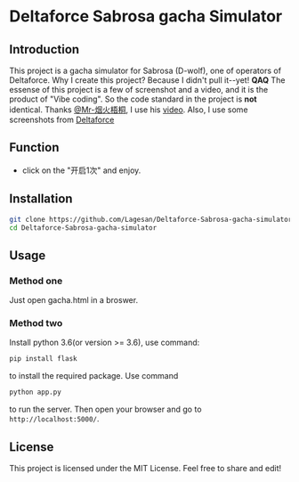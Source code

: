 # Deltaforce Sabrosa gacha Simulator

## Introduction

This project is a gacha simulator for Sabrosa (D-wolf), one of operators of Deltaforce. Why I create this project? Because I didn't pull it--yet! **QAQ**
The essense of this project is a few of screenshot and a video, and it is the product of "Vibe coding". So the code standard in the project is **not** identical.
Thanks [@Mr-烟火梧桐](https://space.bilibili.com/407531456), I use his [video](https://www.bilibili.com/video/BV1T8wpezEYG).
Also, I use some screenshots from [Deltaforce](https://www.playdeltaforce.com/)

## Function

- click on the "开启1次" and enjoy.

## Installation

```bash
git clone https://github.com/Lagesan/Deltaforce-Sabrosa-gacha-simulator.git
cd Deltaforce-Sabrosa-gacha-simulator
```

## Usage
### Method one
Just open gacha.html in a broswer.

### Method two
Install python 3.6(or version >= 3.6), use command:
```bash
pip install flask
```
to install the required package.
Use command
```bash
python app.py
```
to run the server.
Then open your browser and go to `http://localhost:5000/`.


## License

This project is licensed under the MIT License. Feel free to share and edit!